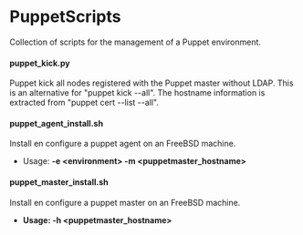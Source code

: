 # PuppetScripts
Collection of scripts for the management of a Puppet environment.

#### puppet_kick.py
Puppet kick all nodes registered with the Puppet master without LDAP. This is an alternative for "puppet kick --all".
The hostname information is extracted from "puppet cert --list --all".

#### puppet_agent_install.sh
Install en configure a puppet agent on an FreeBSD machine.

- Usage: **-e \<environment\> -m \<puppetmaster_hostname\>**

#### puppet_master_install.sh
Install en configure a puppet master on an FreeBSD machine.

- **Usage: -h \<puppetmaster_hostname\>**
